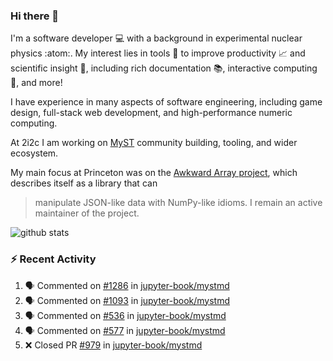 ### Hi there 👋 

I'm a software developer 💻 with a background in experimental nuclear physics :atom:. My interest lies in tools :wrench: to improve productivity :chart_with_upwards_trend: and scientific insight :telescope:, including rich documentation 📚, interactive computing 🧮, and more! 

I have experience in many aspects of software engineering, including game design, full-stack web development, and high-performance numeric computing. 

At 2i2c I am working on [MyST](https://github.com/jupyter-book/mystmd) community building, tooling, and wider ecosystem. 

My main focus at Princeton was on the [Awkward Array project](awkward-array.org/), which describes itself as a library that can 
> manipulate JSON-like data with NumPy-like idioms. I remain an active maintainer of the project. 

![github stats](https://github-readme-stats.vercel.app/api?username=agoose77&show_icons=true&hide_rank=true&hide_title=true&bg_color=30,e76445,904e95&text_color=efe3ec&icon_color=efe3ec)
<!--
**agoose77/agoose77** is a ✨ _special_ ✨ repository because its `README.md` (this file) appears on your GitHub profile.

Here are some ideas to get you started:

- 🔭 I’m currently working on ...
- 🌱 I’m currently learning ...
- 👯 I’m looking to collaborate on ...
- 🤔 I’m looking for help with ...
- 💬 Ask me about ...
- 📫 How to reach me: ...
- 😄 Pronouns: ...
- ⚡ Fun fact: ...
-->

### :zap: Recent Activity

<!--START_SECTION:activity-->
1. 🗣 Commented on [#1286](https://github.com/jupyter-book/mystmd/pull/1286#issuecomment-2609735772) in [jupyter-book/mystmd](https://github.com/jupyter-book/mystmd)
2. 🗣 Commented on [#1093](https://github.com/jupyter-book/mystmd/pull/1093#issuecomment-2609733581) in [jupyter-book/mystmd](https://github.com/jupyter-book/mystmd)
3. 🗣 Commented on [#536](https://github.com/jupyter-book/mystmd/pull/536#issuecomment-2609732160) in [jupyter-book/mystmd](https://github.com/jupyter-book/mystmd)
4. 🗣 Commented on [#577](https://github.com/jupyter-book/mystmd/pull/577#issuecomment-2609730519) in [jupyter-book/mystmd](https://github.com/jupyter-book/mystmd)
5. ❌ Closed PR [#979](https://github.com/jupyter-book/mystmd/pull/979) in [jupyter-book/mystmd](https://github.com/jupyter-book/mystmd)
<!--END_SECTION:activity-->
